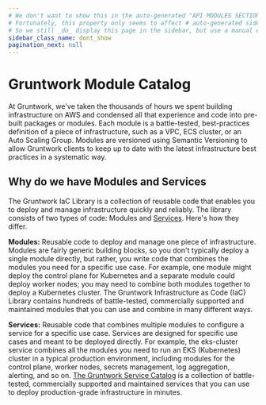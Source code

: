 ```yaml
---
# We don't want to show this in the auto-generated "API MODULES SECTION".
# Fortunately, this property only seems to affect # auto-generated sidebar items.
# So we still _do_ display this page in the sidebar, but use a manual entry.
sidebar_class_name: dont_show
pagination_next: null
---
```


# Gruntwork Module Catalog

At Gruntwork, we've taken the thousands of hours we spent building infrastructure on AWS and condensed all that experience and code into pre-built packages or modules. Each module is a battle-tested, best-practices definition of a piece of infrastructure, such as a VPC, ECS cluster, or an Auto Scaling Group. Modules are versioned using Semantic Versioning to allow Gruntwork clients to keep up to date with the latest infrastructure best practices in a systematic way.

## Why do we have Modules and Services

The Gruntwork IaC Library is a collection of reusable code that enables you to deploy and manage infrastructure quickly and reliably. The library consists of two types of code: Modules and [Services](/reference/services/intro/overview/). Here's how they differ.

**Modules:** Reusable code to deploy and manage one piece of infrastructure. Modules are fairly generic building blocks, so you don't typically deploy a single module directly, but rather, you write code that combines the modules you need for a specific use case. For example, one module might deploy the control plane for Kubernetes and a separate module could deploy worker nodes; you may need to combine both modules together to deploy a Kubernetes cluster. The Gruntwork Infrastructure as Code (IaC) Library contains hundreds of battle-tested, commercially supported and maintained modules that you can use and combine in many different ways.

**Services:** Reusable code that combines multiple modules to configure a service for a specific use case. Services are designed for specific use cases and meant to be deployed directly. For example, the eks-cluster service combines all the modules you need to run an EKS (Kubernetes) cluster in a typical production environment, including modules for the control plane, worker nodes, secrets management, log aggregation, alerting, and so on. [The Gruntwork Service Catalog](/reference/services/intro/overview/) is a collection of battle-tested, commercially supported and maintained services that you can use to deploy production-grade infrastructure in minutes.


<!-- ##DOCS-SOURCER-START
{
  "sourcePlugin": "local-copier",
  "hash": "ba67f45930b552d83669cbf50c8b0c1f"
}
##DOCS-SOURCER-END -->
